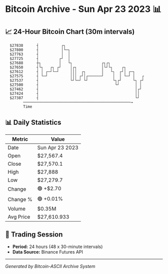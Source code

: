# Bitcoin Archive - Sun Apr 23 2023 📊

## 📈 24-Hour Bitcoin Chart (30m intervals)

```
  $27838      ┤          ┌┐                                    
  $27800      ┤          │└─┐                                  
  $27763      ┤          │  │                                  
  $27725      ┤         ┌┘  │                                  
  $27688      ┼┐        │   └┐             ┌┐┌┐                
  $27650      ┤└┐   ┌┐ ┌┘    │┌┐           │└┘└┐    ┌┐         
  $27612      ┤ │ ┌─┘└─┘     │││  ┌┐       │   └┐  ┌┘│ ┌─┐     
  $27575      ┤ └─┘          │││ ┌┘│┌──────┘    │  │ └─┘ │   ┌ 
  $27537      ┤              └┘└─┘ └┘           └┐┌┘     └┐ ┌┘ 
  $27500      ┤                                  └┘       │ │  
  $27462      ┤                                           │┌┘  
  $27424      ┤                                           ││   
  $27387      ┤                                           └┘   
        ────────────────────────────────────────────────→
        Time
```

## 📊 Daily Statistics

| Metric | Value |
|--------|-------|
| Date | Sun Apr 23 2023 |
| Open | $27,567.4 |
| Close | $27,570.1 |
| High | $27,888 |
| Low | $27,279.7 |
| Change | 🟢 +$2.70 |
| Change % | 🟢 +0.01% |
| Volume | $0.35M |
| Avg Price | $27,610.933 |

## 📅 Trading Session

- **Period:** 24 hours (48 x 30-minute intervals)
- **Data Source:** Binance Futures API

---
*Generated by Bitcoin-ASCII Archive System*
